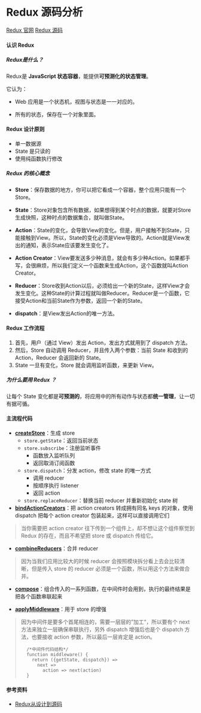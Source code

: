 # Redux 源码分析
[Redux 官网](https://redux.js.org/)
[Redux 源码](https://github.com/reduxjs/redux)

#### 认识 Redux

##### Redux是什么？

Redux是 **JavaScript 状态容器**，能提供**可预测化的状态管理**。

它认为：

* Web 应用是一个状态机，视图与状态是一一对应的。

* 所有的状态，保存在一个对象里面。

#### Redux 设计原则

* 单一数据源
* State 是只读的
* 使用纯函数执行修改

##### Redux 的核心概念

* **Store**：保存数据的地方，你可以把它看成一个容器，整个应用只能有一个Store。

* **State**：Store对象包含所有数据，如果想得到某个时点的数据，就要对Store生成快照，这种时点的数据集合，就叫做State。

* **Action**：State的变化，会导致View的变化。但是，用户接触不到State，只能接触到View。所以，State的变化必须是View导致的。Action就是View发出的通知，表示State应该要发生变化了。

* **Action Creator**：View要发送多少种消息，就会有多少种Action。如果都手写，会很麻烦，所以我们定义一个函数来生成Action，这个函数就叫Action Creator。

* **Reducer**：Store收到Action以后，必须给出一个新的State，这样View才会发生变化。这种State的计算过程就叫做Reducer。Reducer是一个函数，它接受Action和当前State作为参数，返回一个新的State。

* **dispatch**：是View发出Action的唯一方法。

#### Redux 工作流程

1. 首先，用户（通过 View）发出 Action，发出方式就用到了 dispatch 方法。
2. 然后，Store 自动调用 Reducer，并且传入两个参数：当前 State 和收到的 Action，Reducer 会返回新的 State。
3. State 一旦有变化，Store 就会调用监听函数，来更新 View。

##### 为什么要用 Redux ？

让每个 State 变化都是**可预测的**，将应用中的所有动作与状态都**统一管理**，让一切有据可循。

#### 主流程代码

- **[createStore](https://github.com/B1gF4ceC4t/study-notes/blob/main/Redux/Redux/createStore.js)**：生成 store
    - `store.getState`：返回当前状态
    - `store.subscribe`：注册监听事件
        - 函数放入监听队列
        - 返回取消订阅函数
    - `store.dispatch`：分发 action，修改 state 的唯一方式
        - 调用 reducer
        - 按顺序执行 listener
        - 返回 action
    - `store.replaceReducer`：替换当前 reducer 并重新初始化 state 树
- **[bindActionCreators](https://github.com/B1gF4ceC4t/study-notes/blob/main/Redux/Redux/bindActionCreators.js)**：把 action creators 转成拥有同名 keys 的对象，使用 dispatch 把每个 action creator 包装起来，这样可以直接调用它们
> 当你需要把 action creator 往下传到一个组件上，却不想让这个组件察觉到 Redux 的存在，而且不希望把 store 或 dispatch 传给它。

- **[combineReducers](https://github.com/B1gF4ceC4t/study-notes/blob/main/Redux/Redux/combineReducers.js)**：合并 reducer

> 因为当我们应用比较大的时候 reducer 会按照模块拆分看上去会比较清晰，但是传入 store 的 reducer 必须是一个函数，所以用这个方法来做合并。

- **[compose](https://github.com/B1gF4ceC4t/study-notes/blob/main/Redux/Redux/compose.js)**：组合传入的一系列函数，在中间件时会用到，执行的最终结果是把各个函数串联起来

- **[applyMiddleware](https://github.com/B1gF4ceC4t/study-notes/blob/main/Redux/Redux/applyMiddleware.js)**：用于 store 的增强

> 因为中间件是要多个首尾相连的，需要一层层的”加工“，所以要有个 next 方法来独立一层确保串联执行，另外 dispatch 增强后也是个 dispatch 方法，也要接收 action 参数，所以最后一层肯定是 action。
> ```
>   /*中间件代码结构*/
>   function middleware() {
>     return ({getState, dispatch}) => 
>       next => 
>         action => next(action)
>   }
> ```

#### 参考资料

* [Redux从设计到源码](https://tech.meituan.com/2017/07/14/redux-design-code.html)